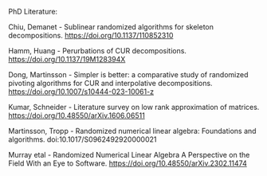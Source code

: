 PhD Literature:

Chiu, Demanet - Sublinear randomized algorithms for skeleton decompositions. https://doi.org/10.1137/110852310

Hamm, Huang - Perurbations of CUR decompositions. https://doi.org/10.1137/19M128394X

Dong, Martinsson - Simpler is better: a comparative study of randomized pivoting algorithms for CUR and interpolative decompositions. https://doi.org/10.1007/s10444-023-10061-z

Kumar, Schneider - Literature survey on low rank approximation of matrices. https://doi.org/10.48550/arXiv.1606.06511

Martinsson, Tropp - Randomized numerical linear algebra: Foundations and algorithms. doi:10.1017/S0962492920000021

Murray etal - Randomized Numerical Linear Algebra A Perspective on the Field With an Eye to Software. https://doi.org/10.48550/arXiv.2302.11474
